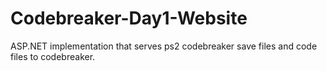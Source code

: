 # Codebreaker-Day1-Website
ASP.NET implementation that serves ps2 codebreaker save files and code files to codebreaker.
